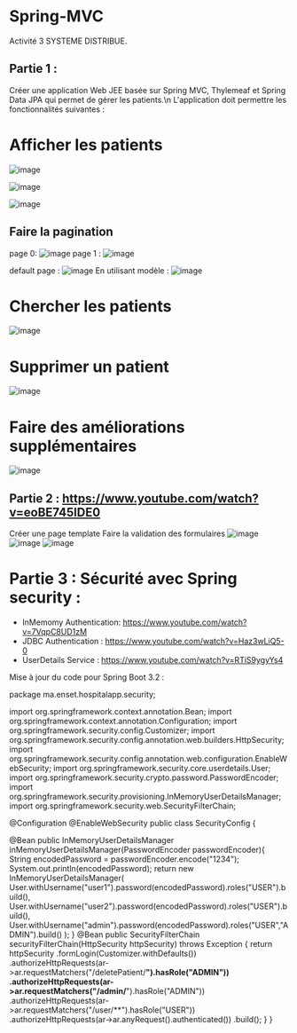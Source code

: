 # Spring-MVC
Activité 3 SYSTEME DISTRIBUE.

## Partie 1 : 
Créer une application Web JEE basée sur Spring MVC, Thylemeaf et Spring Data JPA qui permet de gérer les patients.\n
L'application doit permettre les fonctionnalités suivantes :
# Afficher les patients

![image](https://github.com/user-attachments/assets/1d141df2-51de-4326-ad23-544ac4778245)

![image](https://github.com/user-attachments/assets/92c08764-dfcf-4ae2-ba2c-bc06f7d7cb7e)

![image](https://github.com/user-attachments/assets/9da947e5-4adb-48b5-839f-b19dc0e7c7ad)

## Faire la pagination
page 0:
![image](https://github.com/user-attachments/assets/c2e18a57-8926-48a4-a618-e2a7a241966a)
page 1 :
![image](https://github.com/user-attachments/assets/2e7cfbdb-04c8-42e9-b886-7cee11ffd0b0)

default page :
![image](https://github.com/user-attachments/assets/7f16aecb-b84a-4c47-b9e7-37dcf847929b)
En utilisant modèle :
![image](https://github.com/user-attachments/assets/6e7c5576-14df-4cde-b906-9348e3068f57)

# Chercher les patients
![image](https://github.com/user-attachments/assets/9564ddc3-8afe-4ce3-9856-cb5abdd81b13)

# Supprimer un patient
![image](https://github.com/user-attachments/assets/f18a2963-713d-435c-8d26-e7fb5423082d)

# Faire des améliorations supplémentaires
![image](https://github.com/user-attachments/assets/4bff12c8-2302-4e7c-86ed-71863419e6ac)

## Partie 2  : https://www.youtube.com/watch?v=eoBE745lDE0
Créer une page template
Faire la validation des formulaires
![image](https://github.com/user-attachments/assets/7af40980-7036-4aff-b06a-922c592fc4c2)
![image](https://github.com/user-attachments/assets/93d60d56-6dcb-454a-978c-832b3de65762)
![image](https://github.com/user-attachments/assets/572aee99-0491-463b-a458-9f3e8e348e2f)

# Partie 3 : Sécurité avec Spring security  : 
   - InMemomy Authentication:  https://www.youtube.com/watch?v=7VqpC8UD1zM
   - JDBC Authentication : https://www.youtube.com/watch?v=Haz3wLiQ5-0
   - UserDetails Service : https://www.youtube.com/watch?v=RTiS9ygyYs4

Mise à jour du code pour Spring Boot 3.2 :

package ma.enset.hospitalapp.security;

import org.springframework.context.annotation.Bean;
import org.springframework.context.annotation.Configuration;
import org.springframework.security.config.Customizer;
import org.springframework.security.config.annotation.web.builders.HttpSecurity;
import org.springframework.security.config.annotation.web.configuration.EnableWebSecurity;
import org.springframework.security.core.userdetails.User;
import org.springframework.security.crypto.password.PasswordEncoder;
import org.springframework.security.provisioning.InMemoryUserDetailsManager;
import org.springframework.security.web.SecurityFilterChain;

@Configuration
@EnableWebSecurity
public class SecurityConfig {

@Bean
public InMemoryUserDetailsManager inMemoryUserDetailsManager(PasswordEncoder passwordEncoder){
String encodedPassword = passwordEncoder.encode("1234");
System.out.println(encodedPassword);
return new InMemoryUserDetailsManager(
User.withUsername("user1").password(encodedPassword).roles("USER").build(),
User.withUsername("user2").password(encodedPassword).roles("USER").build(),
User.withUsername("admin").password(encodedPassword).roles("USER","ADMIN").build()
);
}
@Bean
public SecurityFilterChain securityFilterChain(HttpSecurity httpSecurity) throws Exception {
return httpSecurity
.formLogin(Customizer.withDefaults())
.authorizeHttpRequests(ar->ar.requestMatchers("/deletePatient/**").hasRole("ADMIN"))
.authorizeHttpRequests(ar->ar.requestMatchers("/admin/**").hasRole("ADMIN"))
.authorizeHttpRequests(ar->ar.requestMatchers("/user/**").hasRole("USER"))
.authorizeHttpRequests(ar->ar.anyRequest().authenticated())
.build();
}
}

